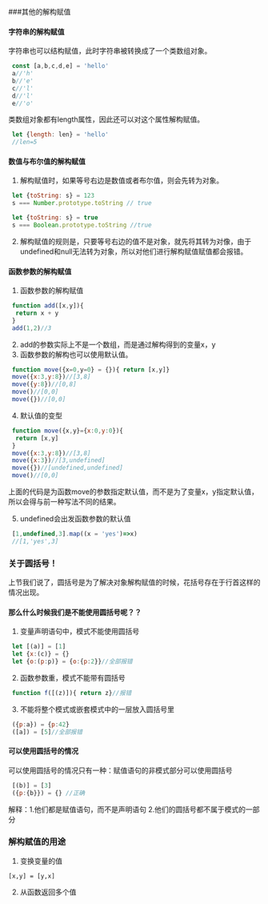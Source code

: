 ###其他的解构赋值

#### 字符串的解构赋值

字符串也可以结构赋值，此时字符串被转换成了一个类数组对象。
```javascript
 const [a,b,c,d,e] = 'hello'
 a//'h'
 b//'e'
 c//'l'
 d//'l'
 e//'o'
```
类数组对象都有length属性，因此还可以对这个属性解构赋值。
```javascript
 let {length: len} = 'hello'
 //len=5
```

#### 数值与布尔值的解构赋值
 1. 解构赋值时，如果等号右边是数值或者布尔值，则会先转为对象。
 ```javascript
  let {toString: s} = 123
  s === Number.prototype.toString // true

  let {toString: s} = true
  s === Boolean.prototype.toString //true
 ```
 2. 解构赋值的规则是，只要等号右边的值不是对象，就先将其转为对像，由于undefined和null无法转为对象，所以对他们进行解构赋值赋值都会报错。

#### 函数参数的解构赋值

1. 函数参数的解构赋值
```javascript
 function add([x,y]){
  return x + y
 }
 add(1,2)//3
``` 
2. add的参数实际上不是一个数组，而是通过解构得到的变量x，y
3. 函数参数的解构也可以使用默认值。
 ```javascript
  function move({x=0,y=0} = {}){ return [x,y]}
  move({x:3,y:8})//[3,8]
  move({y:8})//[0,8]
  move()//[0,0]
  move({})//[0,0]
 ```
4. 默认值的变型
 ```javascript
  function move({x,y}={x:0,y:0}){
   return [x,y]
  }
  move({x:3,y:8})//[3,8]
  move({x:3})//[3,undefined]
  move({})//[undefined,undefined]
  move()//[0,0]
 ```
 上面的代码是为函数move的参数指定默认值，而不是为了变量x，y指定默认值，所以会得与前一种写法不同的结果。

5. undefined会出发函数参数的默认值
```javascript
 [1,undefined,3].map((x = 'yes')=>x)
 //[1,'yes',3]
```

### 关于圆括号！
上节我们说了，圆括号是为了解决对象解构赋值的时候，花括号存在于行首这样的情况出现。

#### 那么什么时候我们是不能使用圆括号呢？？
 1. 变量声明语句中，模式不能使用圆括号
 ```javascript
  let [(a)] = [1]
  let {x:(c)} = {} 
  let {o:(p:p)} = {o:{p:2}}//全部报错
 ```
 2. 函数参数重，模式不能带有圆括号
 ```javascript
  function f([(z)]){ return z}//报错
 ```
 3. 不能将整个模式或嵌套模式中的一层放入圆括号里
 ```javascript
  ({p:a}) = {p:42}
  ([a]) = [5]//全部报错
 ```
#### 可以使用圆括号的情况
可以使用圆括号的情况只有一种：赋值语句的非模式部分可以使用圆括号
```javascript
 [(b)] = [3]
 ({p:{b}}) = {} //正确
```
解释：1.他们都是赋值语句，而不是声明语句
     2.他们的圆括号都不属于模式的一部分

### 解构赋值的用途

1. 变换变量的值
```
[x,y] = [y,x]
```
2. 从函数返回多个值
